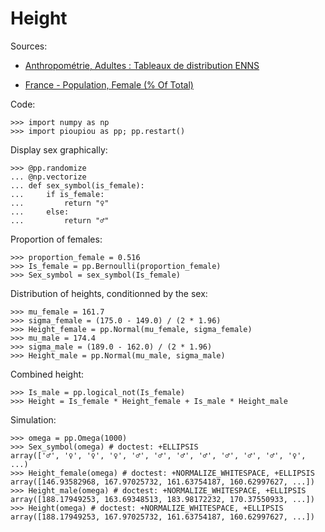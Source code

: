 Height
================================================================================

Sources: 

  - [Anthropométrie, Adultes : Tableaux de distribution ENNS](https://www.santepubliquefrance.fr/determinants-de-sante/nutrition-et-activite-physique/articles/enns-etude-nationale-nutrition-sante/anthropometrie-adultes-tableaux-de-distribution-enns)

  - [France - Population, Female (% Of Total)
](https://tradingeconomics.com/france/population-female-percent-of-total-wb-data.html)


Code:

    >>> import numpy as np
    >>> import pioupiou as pp; pp.restart()

Display sex graphically:

    >>> @pp.randomize
    ... @np.vectorize
    ... def sex_symbol(is_female):
    ...     if is_female:
    ...         return "♀"
    ...     else:
    ...         return "♂"
 
Proportion of females:

    >>> proportion_female = 0.516
    >>> Is_female = pp.Bernoulli(proportion_female)
    >>> Sex_symbol = sex_symbol(Is_female)

Distribution of heights, conditionned by the sex:

    >>> mu_female = 161.7
    >>> sigma_female = (175.0 - 149.0) / (2 * 1.96)
    >>> Height_female = pp.Normal(mu_female, sigma_female)
    >>> mu_male = 174.4
    >>> sigma_male = (189.0 - 162.0) / (2 * 1.96)
    >>> Height_male = pp.Normal(mu_male, sigma_male)

Combined height:

    >>> Is_male = pp.logical_not(Is_female)
    >>> Height = Is_female * Height_female + Is_male * Height_male

Simulation:

    >>> omega = pp.Omega(1000)
    >>> Sex_symbol(omega) # doctest: +ELLIPSIS
    array(['♂', '♀', '♀', '♀', '♂', '♂', '♂', '♂', '♂', '♂', '♂', '♀', ...)
    >>> Height_female(omega) # doctest: +NORMALIZE_WHITESPACE, +ELLIPSIS
    array([146.93582968, 167.97025732, 161.63754187, 160.62997627, ...])
    >>> Height_male(omega) # doctest: +NORMALIZE_WHITESPACE, +ELLIPSIS
    array([188.17949253, 163.69348513, 183.98172232, 170.37550933, ...])
    >>> Height(omega) # doctest: +NORMALIZE_WHITESPACE, +ELLIPSIS
    array([188.17949253, 167.97025732, 161.63754187, 160.62997627, ...])
